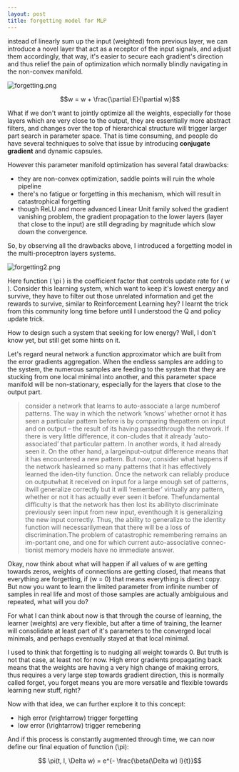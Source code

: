 ```yaml
---
layout: post
title: forgetting model for MLP
---
```

instead of linearly sum up the input (weighted) from previous layer, we can introduce a novel layer that act as a receptor of the input signals, and adjust them accordingly, that way, it's easier to secure each gradient's direction and thus relief the pain of optimization which normally blindly navigating in the non-convex manifold.

![forgetting.png]({{site.baseurl}}/_posts/forgetting.png)

$$w = w + \frac{\partial E}{\partial w}$$

What if we don't want to jointly optimize all the weights, especially for those layers which are very close to the output, they are essentially more abstract filters, and changes over the top of hierarchical structure will trigger larger part search in parameter space. That is time consuming, and people do have several techniques to solve that issue by introducing **conjugate gradient** and dynamic capsules.

However this parameter manifold optimization has several fatal drawbacks: 
 - they are non-convex optimization, saddle points will ruin the whole pipeline
 - there's no fatigue or forgetting in this mechanism, which will result in catastrophical forgetting
 - though ReLU and more advanced Linear Unit family solved the gradient vanishing problem, the gradient propagation to the lower layers (layer that close to the input) are still degrading by magnitude which slow down the convergence.
 
So, by observing all the drawbacks above, I introduced a forgetting model in the multi-proceptron layers systems.

![forgetting2.png]({{site.baseurl}}/_posts/forgetting2.png)

Here function \( \pi \) is the coefficient factor that controls update rate for \( w \). Consider this learning system, which want to keep it's lowest energy and survive, they have to filter out those unrelated information and get the rewards to survive, similar to Reinforcement Learning hey? I learnt the trick from this community long time before until I understood the Q and policy update trick.

How to design such a system that seeking for low energy? Well, I don't know yet, but still get some hints on it.

Let's regard neural network a function approximator which are built from the error gradients aggregation. When the endless samples are adding to the system, the numerous samples are feeding to the system that they are stucking from one local minimal into another, and this parameter space manifold will be non-stationary, especially for the layers that close to the output part.

> consider a network that learns to auto-associate a large numberof patterns. The way in which the network ‘knows’ whether ornot it has seen a particular pattern before is by comparing thepattern on input and on output – the result of its having passedthrough  the  network.  If  there  is  very  little  difference,  it  con-cludes that it already ‘auto-associated’ that particular pattern. In another words, it had already seen it.  On the other hand, a largeinput–output  difference  means  that  it  has  encountered  a  new pattern.  But  now,  consider  what  happens  if  the  network  haslearned so many patterns that it has effectively learned the iden-tity function. Once the network can reliably produce on outputwhat it received on input for a large enough set of patterns, itwill  generalize  correctly  but  it  will  ‘remember’  virtually  any  pattern, whether or not it has actually ever seen it before. Thefundamental difficulty is that the network has then lost its abilityto  discriminate  previously  seen  input  from  new  input,  eventhough  it  is  generalizing  the  new  input  correctly.  Thus,  the  ability  to  generalize  to  the  identity  function  will  necessarilymean that there will be a loss of discrimination.The  problem  of  catastrophic  remembering  remains  an  im-portant one, and one for which current auto-associative connec-tionist memory models have no immediate answer.

Okay, now think about what will happen if all values of w are getting towards zeros, weights of connections are getting closed, that means that everything are forgetting, if \(w = 0\) that means everything is direct copy. But now you want to learn the limited parameter from infinite number of samples in real life and most of those samples are actually ambiguious and repeated, what will you do?

For what I can think about now is that through the course of learning, the learner (weights) are very flexible, but after a time of training, the learner will consolidate at least part of it's parameters to the converged local minimals, and perhaps eventually stayed at that local minimal.

I used to think that forgetting is to nudging all weight towards 0. But truth is not that case, at least not for now. High error gradients propagating back means that the weights are having a very high change of making errors, thus requires a very large step towards gradient direction, this is normally called forget, you forget means you are more versatile and flexible towards learning new stuff, right?

Now with that idea, we can further explore it to this concept:

 - high error \(\rightarrow\) trigger forgetting
 - low error \(\rightarrow\) trigger remebering

And if this process is constantly augmented through time, we can now define our final equation of function \(\pi\):

$$ \pi(t, l, \Delta w) = e^{- \frac{\beta(\Delta w) l}{t}}$$



